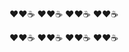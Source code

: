 :heart::heart::coffee:
:heart::heart::coffee:
:heart::heart::coffee:
:heart::heart::coffee:


:heart::heart::coffee:
:heart::heart::coffee:
:heart::heart::coffee:
:heart::heart::coffee:

